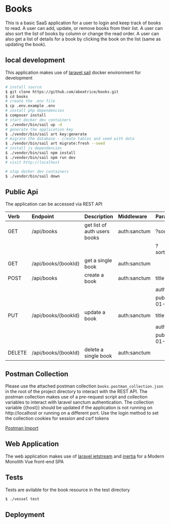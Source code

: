 # Books

This is a basic SaaS application for a user to login and keep track of books to read.
A user can add, update, or remove books from their list.
A user can also sort the list of books by column or change the read order.
A user can also get a list of details for a book by clicking the book on the list (same as updating the book).

## local development

This application makes use of [laravel sail](https://laravel.com/docs/8.x/sail#installation) docker environment for development

```sh
# install source
$ git clone https://github.com/abeatrice/books.git
$ cd books
# create the .env file
$ cp .env.example .env
# install php dependencies
$ composer install
# start docker dev containers
$ ./vendor/bin/sail up -d
# generate the application key
$ ./vendor/bin/sail art key:generate
# migrate the database - create tables and seed with data
$ ./vendor/bin/sail art migrate:fresh --seed
# install js dependencies
$ ./vendor/bin/sail npm install
$ ./vendor/bin/sail npm run dev
# visit http://localhost

# stop docker dev containers
$ ./vendor/bin/sail down
```

## Public Api

The application can be accessed via REST API

| Verb      | Endpoint                              | Description                       | Middleware    | Parameters                |
|:--------- |:------------------------------------- |:--------------------------------- |:------------- |:--------------------------|
| GET       | /api/books                            | get list of auth users books      | auth:sanctum  | ?sort_on=title            |
|           |                                       |                                   |               | ?sort_direction=DESC      |
| GET       | /api/books/{bookId}                   | get a single book                 | auth:sanctum  |                           |
| POST      | /api/books                            | create a book                     | auth:sanctum  | title=new book            |
|           |                                       |                                   |               | author=new author         |
|           |                                       |                                   |               | published_on=2021-01-01   |
| PUT       | /api/books/{bookId}                   | update a book                     | auth:sanctum  | title=new book            |
|           |                                       |                                   |               | author=new author         |
|           |                                       |                                   |               | published_on=2021-01-01   |
| DELETE    | /api/books/{bookId}                   | delete a single book              | auth:sanctum  |                           |

## Postman Collection

Please use the attached postman collection `books.postman_collection.json` in the root of the project directory to interact with the REST API.
The postman collection makes use of a pre-request script and collection variables to interact with laravel sanctum authentication.
The collection variable {{host}} should be updated if the application is not running on http://localhost or running on a different port.
Use the login method to set the collection cookies for session and csrf tokens

[Postman Import](https://learning.postman.com/docs/getting-started/importing-and-exporting-data/#importing-data-into-postman)

## Web Application

The web application makes use of [laravel jetstream](https://jetstream.laravel.com/2.x/introduction.html) and [inertia](https://inertiajs.com/) for a Modern Monolith Vue front-end SPA

## Tests

Tests are avilable for the book resource in the test directory
```sh
$ ./vessel test
```

## Deployment

